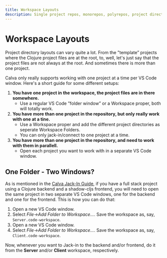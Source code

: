 ```yaml
---
title: Workspace Layouts
description: Single project repos, monorepos, polyrepos, project directory layouts can vary quite a lot
---
```


# Workspace Layouts

Project directory layouts can vary quite a lot. From the ”template” projects where the Clojure project files are at the root, to, well, let's just say that the project files are not always at the root. And sometimes there is more than one project.

Calva only really supports working with one project at a time per VS Code window. Here's a short guide for some different setups:

1. **You have one project in the workspace, the project files are in there somewhere.**
    * Use a regular VS Code ”folder window” or a Workspace proper, both will totally work.
1. **You have more than one project in the repository, but only really work with one at a tine.**
    * Use a Workspace proper and add the different project directories as seperate Workspace Folders.
    * You can only jack-in/connect to one project at a time.
1. **You have more than one project in the repository, and need to work with them in parallell.**
    * Open each project you want to work with in a separate VS Code window.


## One Folder - Two Windows?

As is mentioned in the [Calva Jack-In Guide](jack-in-guide.md), if you have a full stack project using a Clojure backend and a shadow-cljs frontend, you will need to open the same project in two separate VS Code windows, one for the backend and one for the frontend. This is how you can do that:

1. Open a new VS Code window.
2. Select *File->Add Folder to Workspace...*. Save the workspace as, say, `Server.code-workspace`.
3. Open a new VS Code window.
2. Select *File->Add Folder to Workspace...*. Save the workspace as, say, `Client.code-workspace`.

Now, whenever you want to Jack-in to the backend and/or frontend, do it from the **Server** and/or **Client** workspace, respectively.